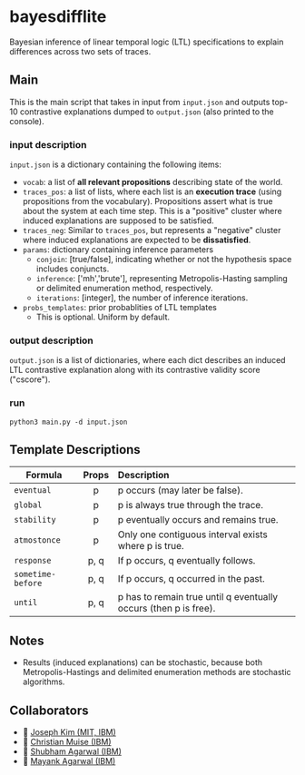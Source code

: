 # bayesdifflite
Bayesian inference of linear temporal logic (LTL) specifications to explain differences across two sets of traces.

## Main
This is the main script that takes in input from `input.json` and outputs top-10 contrastive explanations dumped to `output.json` (also printed to the console). 

### input description
`input.json` is a dictionary containing the following items:

* `vocab`: a list of **all relevant propositions** describing state of the world.
* `traces_pos`: a list of lists, where each list is an **execution trace** (using propositions from the vocabulary). Propositions assert what is true about the system at each time step. This is a "positive" cluster where induced explanations are supposed to be satisfied.
* `traces_neg`: Similar to `traces_pos`, but represents a "negative" cluster where induced explanations are expected to be **dissatisfied**.
* `params`: dictionary containing inference parameters
	* `conjoin`: [true/false], indicating whether or not the hypothesis space includes conjuncts.
	* `inference`: ['mh','brute'], representing Metropolis-Hasting sampling or delimited enumeration method, respectively. 
	* `iterations`: [integer], the number of inference iterations.
* `probs_templates`: prior probablities of LTL templates
    * This is optional. Uniform by default.

### output description
`output.json` is a list of dictionaries, where each dict describes an induced LTL contrastive explanation along with its contrastive validity score ("cscore"). 


### run
```
python3 main.py -d input.json
```

## Template Descriptions

| Formula | Props | Description  |
| ------------- |:-------------:| :---------| 
| `eventual`| p | p occurs (may later be false). |
| `global`| p | p is always true through the trace. |
| `stability` | p | p eventually occurs and remains true. |
| `atmostonce` | p | Only one contiguous interval exists where p is true. |
| `response` | p, q | If p occurs, q eventually follows. |
| `sometime-before` | p, q | If p occurs, q occurred in the past. |
| `until` | p, q | p has to remain true until q eventually occurs (then p is free).  |


## Notes
* Results (induced explanations) can be stochastic, because both Metropolis-Hastings and delimited enumeration methods are stochastic algorithms.


## Collaborators

* :email: [Joseph Kim (MIT, IBM)](mailto:joseph_kim@csail.mit.edu)
* :email: [Christian Muise (IBM)](mailto:christian.muise@gmail.com)
* :email: [Shubham Agarwal (IBM)](mailto:agarwalshubham2007@gmail.com)
* :email: [Mayank Agarwal (IBM)](mailto:mayank.agarwal@ibm.com)

